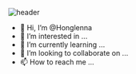 ![header](https://capsule-render.vercel.app/api?type=waving&color=auto&height=300&section=header&text=SW%20HonglennafontSize=90)


- 👋 Hi, I’m @Honglenna
- 👀 I’m interested in ...
- 🌱 I’m currently learning ...
- 💞️ I’m looking to collaborate on ...
- 📫 How to reach me ...

<!---
Honglenna/Honglenna is a ✨ special ✨ repository because its `README.md` (this file) appears on your GitHub profile.
You can click the Preview link to take a look at your changes.
--->
